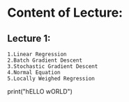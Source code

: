 # Content of Lecture:
## Lecture 1:
    1.Linear Regression
    2.Batch Gradient Descent
    3.Stochastic Gradient Descent
    4.Normal Equation
    5.Locally Weighed Regression


print("hELLO wORLD")
